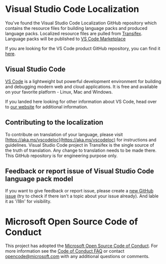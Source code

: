# Visual Studio Code Localization

You've found the Visual Studio Code Localization GitHub repository which contains the resource files for building language packs and produced language packs. 
Localized resource files are pulled from [Transifex](https://www.transifex.com/microsoft-oss/). Language packs will be published to [VS Code Marketplace](https://marketplace.visualstudio.com/VSCode)

If you are looking for the VS Code product GitHub repository, you can find it [here](https://github.com/Microsoft/vscode).

## Visual Studio Code

[VS Code](https://code.visualstudio.com/) is a lightweight but powerful development environment for building and debugging modern web and cloud applications.  It is free and available on your favorite platform - Linux, Mac and Windows.

If you landed here looking for other information about VS Code, head over to [our website](https://code.visualstudio.com) for additional information.

## Contributing to the localization

To contribute on translation of your language, please visit [https://aka.ms/vscodeloc](https://aka.ms/vscodeloc) for instructions and guidelines.
Visual Studio Code project in Transifex is the single source of the truth of translation. Any change to translation needs to be made there. This GitHub repository is for engineering purpose only.

## Feedback or report issue of Visual Studio Code language pack model

If you want to give feedback or report issue, please create a [new GitHub issue](https://github.com/Microsoft/vscode/issues) (try to check if there isn't a topic about your issue already). And lable it as 'i18n' for visibility.

# Microsoft Open Source Code of Conduct

This project has adopted the [Microsoft Open Source Code of Conduct](https://opensource.microsoft.com/codeofconduct/).
For more information see the [Code of Conduct FAQ](https://opensource.microsoft.com/codeofconduct/faq/) or
contact [opencode@microsoft.com](mailto:opencode@microsoft.com) with any additional questions or comments.
